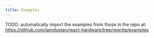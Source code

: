```yaml
---
title: Examples
---
```


TODO: automatically import the examples from those in the repo at:
https://github.com/iamdustan/react-hardware/tree/rewrite/examples

